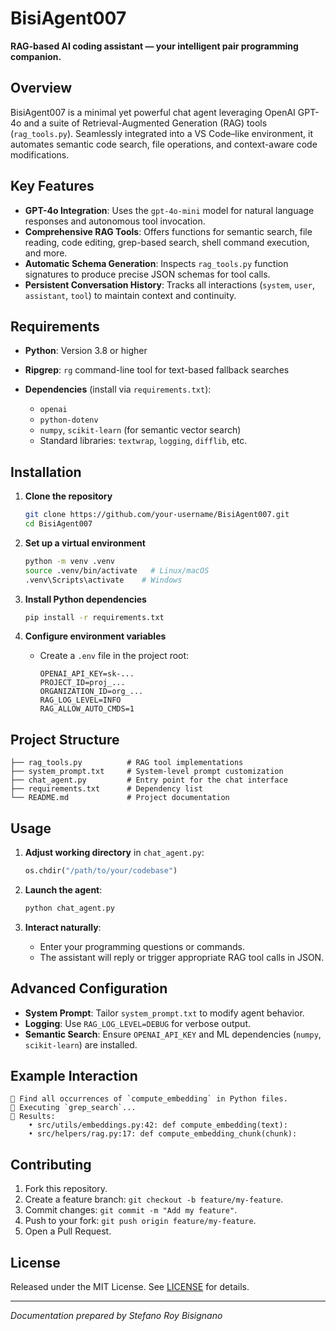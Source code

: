 # BisiAgent007

**RAG-based AI coding assistant — your intelligent pair programming companion.**

## Overview

BisiAgent007 is a minimal yet powerful chat agent leveraging OpenAI GPT-4o and a suite of Retrieval-Augmented Generation (RAG) tools (`rag_tools.py`). Seamlessly integrated into a VS Code–like environment, it automates semantic code search, file operations, and context-aware code modifications.

## Key Features

* **GPT-4o Integration**: Uses the `gpt-4o-mini` model for natural language responses and autonomous tool invocation.
* **Comprehensive RAG Tools**: Offers functions for semantic search, file reading, code editing, grep-based search, shell command execution, and more.
* **Automatic Schema Generation**: Inspects `rag_tools.py` function signatures to produce precise JSON schemas for tool calls.
* **Persistent Conversation History**: Tracks all interactions (`system`, `user`, `assistant`, `tool`) to maintain context and continuity.

## Requirements

* **Python**: Version 3.8 or higher
* **Ripgrep**: `rg` command-line tool for text-based fallback searches
* **Dependencies** (install via `requirements.txt`):

  * `openai`
  * `python-dotenv`
  * `numpy`, `scikit-learn` (for semantic vector search)
  * Standard libraries: `textwrap`, `logging`, `difflib`, etc.

## Installation

1. **Clone the repository**

   ```bash
   git clone https://github.com/your-username/BisiAgent007.git
   cd BisiAgent007
   ```

2. **Set up a virtual environment**

   ```bash
   python -m venv .venv
   source .venv/bin/activate   # Linux/macOS
   .venv\Scripts\activate    # Windows
   ```

3. **Install Python dependencies**

   ```bash
   pip install -r requirements.txt
   ```

4. **Configure environment variables**

   * Create a `.env` file in the project root:

     ```dotenv
     OPENAI_API_KEY=sk-...
     PROJECT_ID=proj_...
     ORGANIZATION_ID=org_...
     RAG_LOG_LEVEL=INFO
     RAG_ALLOW_AUTO_CMDS=1
     ```

## Project Structure

```
├── rag_tools.py          # RAG tool implementations
├── system_prompt.txt     # System-level prompt customization
├── chat_agent.py         # Entry point for the chat interface
├── requirements.txt      # Dependency list
└── README.md             # Project documentation
```

## Usage

1. **Adjust working directory** in `chat_agent.py`:

   ```python
   os.chdir("/path/to/your/codebase")
   ```

2. **Launch the agent**:

   ```bash
   python chat_agent.py
   ```

3. **Interact naturally**:

   * Enter your programming questions or commands.
   * The assistant will reply or trigger appropriate RAG tool calls in JSON.

## Advanced Configuration

* **System Prompt**: Tailor `system_prompt.txt` to modify agent behavior.
* **Logging**: Use `RAG_LOG_LEVEL=DEBUG` for verbose output.
* **Semantic Search**: Ensure `OPENAI_API_KEY` and ML dependencies (`numpy`, `scikit-learn`) are installed.

## Example Interaction

```text
👤 Find all occurrences of `compute_embedding` in Python files.
🤖 Executing `grep_search`...
🤖 Results:
    • src/utils/embeddings.py:42: def compute_embedding(text):
    • src/helpers/rag.py:17: def compute_embedding_chunk(chunk):
```

## Contributing

1. Fork this repository.
2. Create a feature branch: `git checkout -b feature/my-feature`.
3. Commit changes: `git commit -m "Add my feature"`.
4. Push to your fork: `git push origin feature/my-feature`.
5. Open a Pull Request.

## License

Released under the MIT License. See [LICENSE](LICENSE) for details.

---

*Documentation prepared by Stefano Roy Bisignano*
